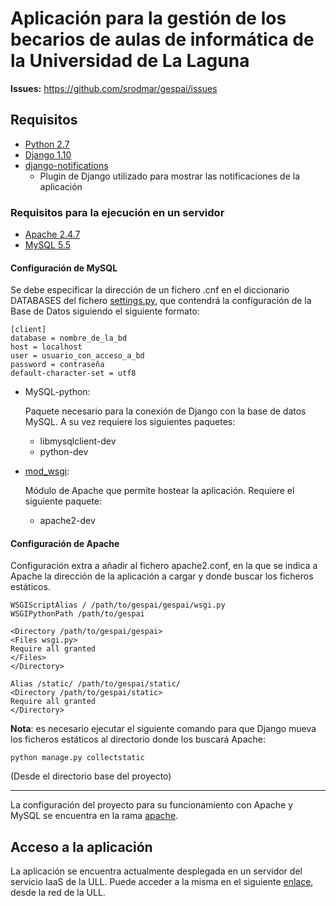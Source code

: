 # Aplicación para la gestión de los becarios de aulas de informática de la Universidad de La Laguna

__Issues:__ https://github.com/srodmar/gespai/issues


## Requisitos

* [Python 2.7](https://www.python.org/)
* [Django 1.10](https://www.djangoproject.com/)
* [django-notifications](https://github.com/django-notifications/django-notifications)
  * Plugin de Django utilizado para mostrar las notificaciones de la aplicación

### Requisitos para la ejecución en un servidor

  * [Apache 2.4.7](https://httpd.apache.org/)
  * [MySQL 5.5](https://www.mysql.com/)

  #### Configuración de MySQL
  Se debe especificar la dirección de un fichero .cnf en el diccionario DATABASES del fichero [settings.py](https://github.com/srodmar/gespai/blob/apache/gespai/settings.py), que contendrá la configuración de la Base de Datos siguiendo el siguiente formato:

  ```
  [client]
  database = nombre_de_la_bd
  host = localhost
  user = usuario_con_acceso_a_bd
  password = contraseña
  default-character-set = utf8
  ```

  * MySQL-python:

     Paquete necesario para la conexión de Django con la base de datos MySQL. A su vez requiere los siguientes paquetes:

     * libmysqlclient-dev
     * python-dev


  * [mod_wsgi](https://modwsgi.readthedocs.io/en/develop/installation.html):

    Módulo de Apache que permite hostear la aplicación. Requiere el siguiente paquete:

    * apache2-dev

  #### Configuración de Apache

  Configuración extra a añadir al fichero apache2.conf, en la que se indica a Apache la dirección de la aplicación a cargar y donde buscar los ficheros estáticos.

  ```
  WSGIScriptAlias / /path/to/gespai/gespai/wsgi.py
  WSGIPythonPath /path/to/gespai

  <Directory /path/to/gespai/gespai>
  <Files wsgi.py>
  Require all granted
  </Files>
  </Directory>

  Alias /static/ /path/to/gespai/static/
  <Directory /path/to/gespai/static>
  Require all granted
  </Directory>
  ```

  **Nota**: es necesario ejecutar el siguiente comando para que Django mueva los ficheros estáticos al directorio donde los buscará Apache:

  `python manage.py collectstatic`

  (Desde el directorio base del proyecto)

  ___

  La configuración del proyecto para su funcionamiento con Apache y MySQL se encuentra en la rama [apache](https://github.com/srodmar/gespai/tree/apache).

## Acceso a la aplicación

La aplicación se encuentra actualmente desplegada en un servidor del servicio IaaS de la ULL. Puede acceder a la misma en el siguiente [enlace](http://10.6.128.3/), desde la red de la ULL.
